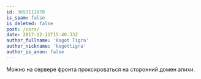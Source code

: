 ```yaml
---
id: 3657111878
is_spam: false
is_deleted: false
post: /cors/
date: 2017-12-11T15:40:33Z
author_fullname: 'Kogot Tigra'
author_nickname: 'kogottigra'
author_is_anon: false
---
```


<p>Можно на сервере фронта проксироваться на сторонний  домен апихи.</p>
